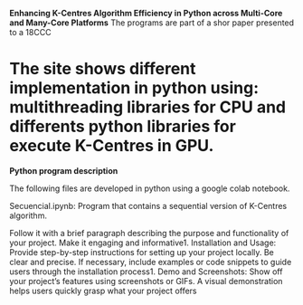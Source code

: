 **Enhancing K-Centres Algorithm Efficiency in Python across Multi-Core and Many-Core Platforms**
The programs are part of a shor paper presented to a 18CCC

# The site shows different implementation in python using: multithreading libraries for CPU and differents python libraries for execute K-Centres in GPU.

**Python program description**

The following files are developed in python using a google colab notebook.

Secuencial.ipynb: Program that contains a sequential version of K-Centres algorithm.


Follow it with a brief paragraph describing the purpose and functionality of your project. Make it engaging and informative1.
Installation and Usage:
Provide step-by-step instructions for setting up your project locally. Be clear and precise.
If necessary, include examples or code snippets to guide users through the installation process1.
Demo and Screenshots:
Show off your project’s features using screenshots or GIFs. A visual demonstration helps users quickly grasp what your project offers
